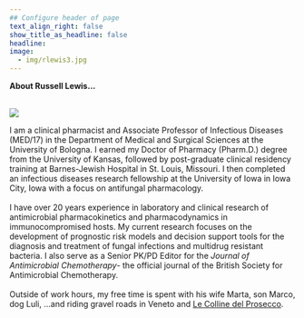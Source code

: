 ```yaml
---
## Configure header of page
text_align_right: false
show_title_as_headline: false
headline: 
image:
  - img/rlewis3.jpg
---
```


<!-- this is a subheadline -->

**About Russell Lewis...** <br> <br>

![](/img/RLEWIS.jpg)

I am a clinical pharmacist and Associate Professor of Infectious Diseases (MED/17) in the Department of Medical and Surgical Sciences at the University of Bologna. I earned my Doctor of Pharmacy (Pharm.D.) degree from the University of Kansas, followed by post-graduate clinical residency training at Barnes-Jewish Hospital in St. Louis, Missouri. I then completed an infectious diseases research fellowship at the University of Iowa in Iowa City, Iowa with a focus on antifungal pharmacology. <br> <br> I have over 20 years experience in laboratory and clinical research of antimicrobial pharmacokinetics and pharmacodynamics in immunocompromised hosts. My current research focuses on the development of prognostic risk models and decision support tools for the diagnosis and treatment of fungal infections and multidrug resistant bacteria. I also serve as a Senior PK/PD Editor for the *Journal of Antimicrobial Chemotherapy*- the official journal of the British Society for Antimicrobial Chemotherapy.<br> <br> Outside of work hours, my free time is spent with his wife Marta, son Marco, dog Luli, ...and riding gravel roads in Veneto and [Le Colline del Prosecco](https://collineconeglianovaldobbiadene.it/).

